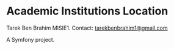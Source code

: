 Academic Institutions Location
==============================

Tarek Ben Brahim MISIE1.
Contact: tarekbenbrahim1@gmail.com

A Symfony project.
